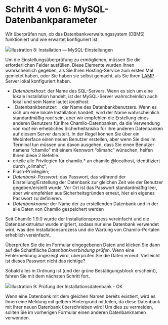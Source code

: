 # Schritt 4 von 6: MySQL-Datenbankparameter

Wir überprüfen nun, ob das Datenbankverwaltungssystem \(DBMS\) funktioniert und wie erwartet konfiguriert ist:

![](../../../../.gitbook/assets/images7%20%287%29.png)Illustration 8: Installation — MySQL-Einstellungen

Um die Einstellungsüberprüfung zu ermöglichen, müssen Sie die erforderlichen Felder ausfüllen. Diese Elemente wurden Ihnen wahrscheinlich gegeben, als Sie Ihren Hosting-Service zum ersten Mal gemietet haben, oder Sie haben sie selbst gemacht, als Sie Ihren [LAMP](http://fr.wikipedia.org/wiki/LAMP) -Server lokal konfiguriert haben.

* _Datenbankhost:_ der Name des SQL-Servers. Wenn es sich um eine lokale Installation handelt, ist der MySQL-Server wahrscheinlich auch lokal und sein Name lautet _localhost_.
* _Datenbankbenutzer: _ der Name des Datenbankbenutzers. Wenn es sich um eine lokale Installation handelt, wird der Name wahrscheinlich standardmäßig _root_ sein, aber wir empfehlen die Erstellung eines anderen Benutzers für Ihre Chamilo-Datenbanken, da die Verwendung von _root_ ein erhebliches Sicherheitsrisiko für Ihre anderen Datenbanken auf diesem Server darstellt. In der Regel können Sie über ein Webinterface einen neuen Benutzer erstellen, aber wenn Sie dies im Terminal tun müssen und davon ausgehen, dass Sie einen Benutzer namens “chamilo” mit einem Kennwort “olimahc” wünschen, helfen Ihnen diese 2 Befehle:
 * erteile alle Privilegien für chamilo.\* an chamilo @localhost, identifiziert durch „olimahc“;
 * Flush-Privilegien;
* _Datenbank-Passwort:_ das Passwort, das während der Einstellung/Erstellung der Datenbank zur gleichen Zeit wie der Benutzer gegeben/erstellt wurde. Vor Ort ist das Passwort standardmäßig leer, aber wir empfehlen aus Sicherheitsgründen erneut, hier ein eigenes Passwort zu definieren.
* _Datenbankname:_ der Name der zu erstellenden Datenbank und in der alle Daten von Chamilo gespeichert werden

Seit Chamilo 1.9.0 wurde der Installationsprozess vereinfacht und die Datenbankstruktur wurde migriert, sodass nur eine Datenbank verwendet wird, was den Installationsprozess und die Wartung von Chamilo-Portalen erheblich vereinfacht.

Überprüfen Sie die im Formular eingegebenen Daten und klicken Sie dann auf die Schaltfläche _Datenbankverbindung prüfen_. Wenn eine Fehlermeldung angezeigt wird, überprüfen Sie die Daten erneut. Vielleicht ist dieses Passwort nicht das richtige?

Sobald alles in Ordnung ist \(und der grüne Bestätigungsblock erscheint\), fahren Sie mit dem nächsten Schritt fort.

![](../../../../.gitbook/assets/images9%20%287%29.png)Illustration 9: Prüfung der Installationsdatenbank - OK

Wenn eine Datenbank mit dem gleichen Namen bereits existiert, wird es Ihnen eine Meldung mit gelbem Hintergrund mitteilen, da diese Datenbank mit Ihrer neuen Datenbank überschrieben wird! Um dies zu vermeiden, sollten Sie im vorherigen Formular einen anderen Datenbanknamen verwenden.